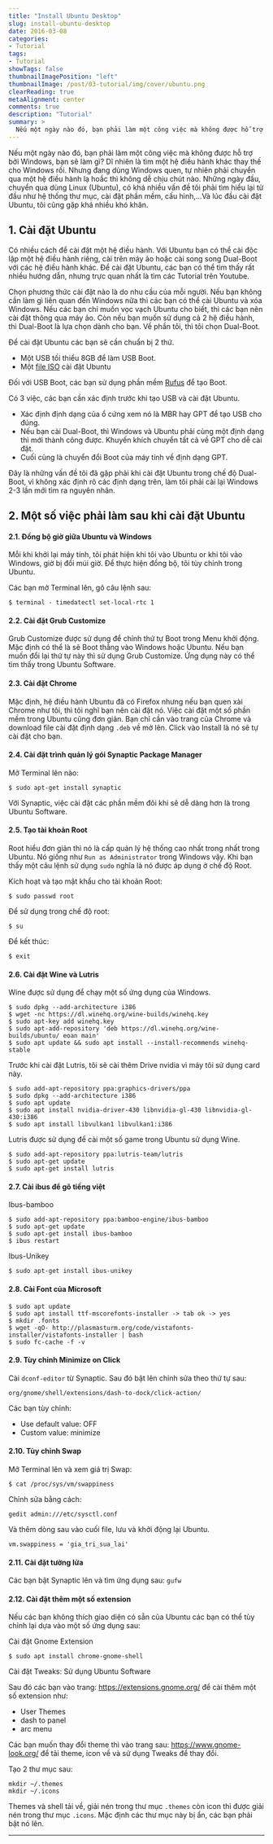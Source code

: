 ```yaml
---
title: "Install Ubuntu Desktop"
slug: install-ubuntu-desktop
date: 2016-03-08
categories:
- Tutorial
tags:
- Tutorial
showTags: false
thumbnailImagePosition: "left"
thumbnailImage: /post/03-tutorial/img/cover/ubuntu.png
clearReading: true
metaAlignment: center
comments: true
description: "Tutorial"
summary: >
  Nếu một ngày nào đó, bạn phải làm một công việc mà không được hỗ trợ bởi Windows, bạn sẽ làm gì? Dĩ nhiên là tìm một hệ điều hành khác thay thế cho Windows rồi...
---
```


Nếu một ngày nào đó, bạn phải làm một công việc mà không được hỗ trợ bởi Windows, bạn sẽ làm gì? Dĩ nhiên là tìm một hệ điều hành khác thay thế cho Windows rồi. Nhưng đang dùng Windows quen, tự nhiên phải chuyển qua một hệ điều hành lạ hoắc thì không dễ chịu chút nào. Những ngày đầu, chuyển qua dùng Linux (Ubuntu), có khá nhiều vấn đề tôi phải tìm hiểu lại từ đầu như hệ thống thư mục, cài đặt phần mềm, cấu hình,...Và lúc đầu cài đặt Ubuntu, tôi cũng gặp khá nhiều khó khăn.

## 1. Cài đặt Ubuntu

Có nhiều cách để cài đặt một hệ điều hành. Với Ubuntu bạn có thể cài độc lập một hệ điều hành riêng, cài trên máy ảo hoặc cài song song Dual-Boot với các hệ điều hành khác. Để cài đặt Ubuntu, các bạn có thể tìm thấy rất nhiều hướng dẫn, nhưng trực quan nhất là tìm các Tutorial trên Youtube.

Chọn phương thức cài đặt nào là do nhu cầu của mỗi người. Nếu bạn không cần làm gì liên quan đến Windows nữa thì các bạn có thể cài Ubuntu và xóa Windows. Nếu các bạn chỉ muốn vọc vạch Ubuntu cho biết, thì các bạn nên cài đặt thông qua máy ảo. Còn nếu bạn muốn sử dụng cả 2 hệ điều hành, thì Dual-Boot là lựa chọn dành cho bạn. Về phần tôi, thì tôi chọn Dual-Boot. 

Để cài đặt Ubuntu các bạn sẽ cần chuẩn bị 2 thứ.

- Một USB tối thiểu 8GB để làm USB Boot.
- Một [file ISO](https://ubuntu.com/download) cài đặt Ubuntu

Đối với USB Boot, các bạn sử dụng phần mềm [Rufus](https://rufus.ie/) để tạo Boot.

Có 3 việc, các bạn cần xác định trước khi tạo USB và cài đặt Ubuntu.

- Xác định định dạng của ổ cứng xem nó là MBR hay GPT để tạo USB cho đúng.
- Nếu bạn cài Dual-Boot, thì Windows và Ubuntu phải cùng một định dạng thì mới thành công được. Khuyến khích chuyển tất cả về GPT cho dễ cài đặt.
- Cuối cùng là chuyển đổi Boot của máy tính về định dạng GPT. 

Đây là những vấn đề tôi đã gặp phải khi cài đặt Ubuntu trong chế độ Dual-Boot, vì không xác định rõ các định dạng trên, làm tôi phải cài lại Windows 2-3 lần mới tìm ra nguyên nhân.

## 2. Một số việc phải làm sau khi cài đặt Ubuntu

#### 2.1. Đồng bộ giờ giữa Ubuntu và Windows

Mỗi khi khởi lại máy tính, tôi phát hiện khi tôi vào Ubuntu or khi tôi vào Windows, giờ bị đổi múi giờ. Để thực hiện đồng bộ, tôi tùy chỉnh trong Ubuntu.

Các bạn mở Terminal lên, gõ câu lệnh sau:

```shell
$ terminal - timedatectl set-local-rtc 1
```

#### 2.2. Cài đặt Grub Customize

Grub Customize được sử dụng để chỉnh thứ tự Boot trong Menu khởi động. Mặc định có thể là sẽ Boot thẳng vào Windows hoặc Ubuntu. Nếu bạn muốn đổi lại thứ tự này thì sử dụng Grub Customize. Ứng dụng này có thể tìm thấy trong Ubuntu Software.

#### 2.3. Cài đặt Chrome

Mặc định, hệ điều hành Ubuntu đã có Firefox nhưng nếu bạn quen xài Chrome như tôi, thì tôi nghĩ bạn nên cài đặt nó. Việc cài đặt một số phần mềm trong Ubuntu cũng đơn giản. Bạn chỉ cần vào trang của Chrome và download file cài đặt định dạng `.deb` về mở lên. Click vào Install là nó sẽ tự cài đặt cho bạn.

#### 2.4. Cài đặt trình quản lý gói Synaptic Package Manager 

Mở Terminal lên nào:

```shell
$ sudo apt-get install synaptic
```

Với Synaptic, việc cài đặt các phần mềm đôi khi sẽ dễ dàng hơn là trong Ubuntu Software.

#### 2.5. Tạo tài khoản Root

Root hiểu đơn giản thì nó là cấp quản lý hệ thống cao nhất trong nhất trong Ubuntu. Nó giống như `Run as Administrator` trong Windows vậy. Khi bạn thấy một câu lệnh sử dụng `sudo` nghĩa là nó được áp dụng ở chế độ Root.

Kích hoạt và tạo mật khẩu cho tài khoản Root:

```shell
$ sudo passwd root
```

Để sử dụng trong chế độ root:

```shell
$ su
```

Để kết thúc:

```shell
$ exit
```

#### 2.6. Cài đặt Wine và Lutris

Wine được sử dụng để chạy một số ứng dụng của Windows. 

```shell
$ sudo dpkg --add-architecture i386
$ wget -nc https://dl.winehq.org/wine-builds/winehq.key
$ sudo apt-key add winehq.key
$ sudo apt-add-repository 'deb https://dl.winehq.org/wine-builds/ubuntu/ eoan main'
$ sudo apt update && sudo apt install --install-recommends winehq-stable
```

Trước khi cài đặt Lutris, tôi sẽ cài thêm Drive nvidia vì máy tôi sử dụng card này.

```shell
$ sudo add-apt-repository ppa:graphics-drivers/ppa
$ sudo dpkg --add-architecture i386 
$ sudo apt update
$ sudo apt install nvidia-driver-430 libnvidia-gl-430 libnvidia-gl-430:i386
$ sudo apt install libvulkan1 libvulkan1:i386
```

Lutris được sử dụng để cài một số game trong Ubuntu sử dụng Wine.

```shell
$ sudo add-apt-repository ppa:lutris-team/lutris
$ sudo apt-get update
$ sudo apt-get install lutris
```

#### 2.7. Cài ibus để gõ tiếng việt

Ibus-bamboo

```shell
$ sudo add-apt-repository ppa:bamboo-engine/ibus-bamboo
$ sudo apt-get update
$ sudo apt-get install ibus-bamboo
$ ibus restart
```

Ibus-Unikey

```shell
$ sudo apt-get install ibus-unikey
```

#### 2.8. Cài Font của Microsoft

```shell
$ sudo apt update
$ sudo apt install ttf-mscorefonts-installer -> tab ok -> yes
$ mkdir .fonts
$ wget -qO- http://plasmasturm.org/code/vistafonts-installer/vistafonts-installer | bash
$ sudo fc-cache -f -v
```

#### 2.9. Tùy chỉnh Minimize on Click

Cài `dconf-editor` từ Synaptic. Sau đó bật lên chỉnh sửa theo thứ tự sau:

`org/gnome/shell/extensions/dash-to-dock/click-action/`

Các bạn tùy chỉnh:

- Use default value: OFF
- Custom value: minimize

#### 2.10. Tùy chỉnh Swap

Mở Terminal lên và xem giá trị Swap:

```shell
$ cat /proc/sys/vm/swappiness
```

Chỉnh sửa bằng cách:

```shell
gedit admin:///etc/sysctl.conf
```

Và thêm dòng sau vào cuối file, lưu và khởi động lại Ubuntu.

```
vm.swappiness = 'gia_tri_sua_lai'
```

#### 2.11. Cài đặt tường lửa

Các bạn bật Synaptic lên và tìm ứng dụng sau: `gufw`

#### 2.12. Cài đặt thêm một số extension

Nếu các bạn không thích giao diện có sẵn của Ubuntu các bạn có thể tùy chỉnh lại dựa vào một số ứng dụng sau:

Cài đặt Gnome Extension

```shell
$ sudo apt install chrome-gnome-shell
```

Cài đặt Tweaks: Sử dụng Ubuntu Software

Sau đó các bạn vào trang: https://extensions.gnome.org/ để cài thêm một số extension như:

- User Themes
- dash to panel
- arc menu

Các bạn muốn thay đổi theme thì vào trang sau: https://www.gnome-look.org/ để tải theme, icon về và sử dụng Tweaks để thay đổi.

Tạo 2 thư mục sau:

```shell
mkdir ~/.themes
mkdir ~/.icons
```

Themes và shell tải về, giải nén trong thư mục `.themes` còn icon thì được giải nén trong thư mục `.icons`. Mặc định các thư mục này bị ẩn, các bạn phải bật nó lên. 

---
